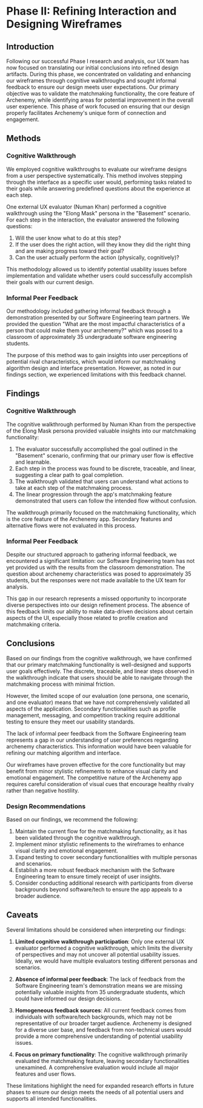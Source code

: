 # Phase II: Refining Interaction and Designing Wireframes

## Introduction

Following our successful Phase I research and analysis, our UX team has now focused on translating our initial conclusions into refined design artifacts. During this phase, we concentrated on validating and enhancing our wireframes through cognitive walkthroughs and sought informal feedback to ensure our design meets user expectations. Our primary objective was to validate the matchmaking functionality, the core feature of Archenemy, while identifying areas for potential improvement in the overall user experience. This phase of work focused on ensuring that our design properly facilitates Archenemy's unique form of connection and engagement.

## Methods

### Cognitive Walkthrough

We employed cognitive walkthroughs to evaluate our wireframe designs from a user perspective systematically. This method involves stepping through the interface as a specific user would, performing tasks related to their goals while answering predefined questions about the experience at each step.

One external UX evaluator (Numan Khan) performed a cognitive walkthrough using the "Elong Mask" persona in the "Basement" scenario. For each step in the interaction, the evaluator answered the following questions:

1. Will the user know what to do at this step?
2. If the user does the right action, will they know they did the right thing and are making progress toward their goal?
3. Can the user actually perform the action (physically, cognitively)?

This methodology allowed us to identify potential usability issues before implementation and validate whether users could successfully accomplish their goals with our current design.

### Informal Peer Feedback

Our methodology included gathering informal feedback through a demonstration presented by our Software Engineering team partners. We provided the question "What are the most impactful characteristics of a person that could make them your archenemy?" which was posed to a classroom of approximately 35 undergraduate software engineering students.

The purpose of this method was to gain insights into user perceptions of potential rival characteristics, which would inform our matchmaking algorithm design and interface presentation. However, as noted in our findings section, we experienced limitations with this feedback channel.

## Findings

### Cognitive Walkthrough

The cognitive walkthrough performed by Numan Khan from the perspective of the Elong Mask persona provided valuable insights into our matchmaking functionality:

1. The evaluator successfully accomplished the goal outlined in the "Basement" scenario, confirming that our primary user flow is effective and learnable.
2. Each step in the process was found to be discrete, traceable, and linear, suggesting a clear path to goal completion.
3. The walkthrough validated that users can understand what actions to take at each step of the matchmaking process.
4. The linear progression through the app's matchmaking feature demonstrated that users can follow the intended flow without confusion.

The walkthrough primarily focused on the matchmaking functionality, which is the core feature of the Archenemy app. Secondary features and alternative flows were not evaluated in this process.

### Informal Peer Feedback

Despite our structured approach to gathering informal feedback, we encountered a significant limitation: our Software Engineering team has not yet provided us with the results from the classroom demonstration. The question about archenemy characteristics was posed to approximately 35 students, but the responses were not made available to the UX team for analysis.

This gap in our research represents a missed opportunity to incorporate diverse perspectives into our design refinement process. The absence of this feedback limits our ability to make data-driven decisions about certain aspects of the UI, especially those related to profile creation and matchmaking criteria.

## Conclusions

Based on our findings from the cognitive walkthrough, we have confirmed that our primary matchmaking functionality is well-designed and supports user goals effectively. The discrete, traceable, and linear steps observed in the walkthrough indicate that users should be able to navigate through the matchmaking process with minimal friction.

However, the limited scope of our evaluation (one persona, one scenario, and one evaluator) means that we have not comprehensively validated all aspects of the application. Secondary functionalities such as profile management, messaging, and competition tracking require additional testing to ensure they meet our usability standards.

The lack of informal peer feedback from the Software Engineering team represents a gap in our understanding of user preferences regarding archenemy characteristics. This information would have been valuable for refining our matching algorithm and interface.

Our wireframes have proven effective for the core functionality but may benefit from minor stylistic refinements to enhance visual clarity and emotional engagement. The competitive nature of the Archenemy app requires careful consideration of visual cues that encourage healthy rivalry rather than negative hostility.

### Design Recommendations

Based on our findings, we recommend the following:

1. Maintain the current flow for the matchmaking functionality, as it has been validated through the cognitive walkthrough.
2. Implement minor stylistic refinements to the wireframes to enhance visual clarity and emotional engagement.
3. Expand testing to cover secondary functionalities with multiple personas and scenarios.
4. Establish a more robust feedback mechanism with the Software Engineering team to ensure timely receipt of user insights.
5. Consider conducting additional research with participants from diverse backgrounds beyond software/tech to ensure the app appeals to a broader audience.

## Caveats

Several limitations should be considered when interpreting our findings:

1. **Limited cognitive walkthrough participation**: Only one external UX evaluator performed a cognitive walkthrough, which limits the diversity of perspectives and may not uncover all potential usability issues. Ideally, we would have multiple evaluators testing different personas and scenarios.

2. **Absence of informal peer feedback**: The lack of feedback from the Software Engineering team's demonstration means we are missing potentially valuable insights from 35 undergraduate students, which could have informed our design decisions.

3. **Homogeneous feedback sources**: All current feedback comes from individuals with software/tech backgrounds, which may not be representative of our broader target audience. Archenemy is designed for a diverse user base, and feedback from non-technical users would provide a more comprehensive understanding of potential usability issues.

4. **Focus on primary functionality**: The cognitive walkthrough primarily evaluated the matchmaking feature, leaving secondary functionalities unexamined. A comprehensive evaluation would include all major features and user flows.

These limitations highlight the need for expanded research efforts in future phases to ensure our design meets the needs of all potential users and supports all intended functionalities.
